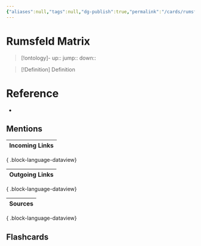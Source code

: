 ```yaml
---
{"aliases":null,"tags":null,"dg-publish":true,"permalink":"/cards/rumsfeld-matrix/","dgPassFrontmatter":true}
---
```


# Rumsfeld Matrix

> [!ontology]-
> up:: 
> jump:: 
> down:: 

> [!Definition] Definition
> 

# Reference
- 

## Mentions

| Incoming Links |
| -------------- |

{ .block-language-dataview}

| Outgoing Links |
| -------------- |

{ .block-language-dataview}

| Sources |
| ------- |

{ .block-language-dataview}

## Flashcards 
